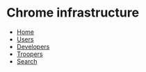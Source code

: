 <!--
navbar.md has to be in the root of a repo.
For documentation on format, see
https://gerrit.googlesource.com/gitiles/+/master/Documentation/markdown.md#Navigation-bar
 -->

# Chrome infrastructure

* [Home](/doc/index.md)
* [Users](/doc/users/index.md)
* [Developers](/doc/developers.md)
* [Troopers](http://go/trooper)
* [Search](https://cr-doc.appspot.com)

[home]: /doc/index.md
[logo]: /doc/images/chrome-infra-logo-32x32.png
